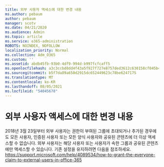```yaml
---
title: 외부 사용자 액세스에 대한 변경 내용
ms.author: pebaum
author: pebaum
manager: scotv
ms.date: 04/21/2020
ms.audience: Admin
ms.topic: article
ms.service: o365-administration
ROBOTS: NOINDEX, NOFOLLOW
localization_priority: Normal
ms.collection: Adm_O365
ms.custom: ''
ms.assetid: abdb45fb-93b0-4df9-994d-b997fcfcaff5
ms.openlocfilehash: a3c3ccbd8dd4f43a5f927f727e8757ded3612c630158cf045b4e6c0f93bb75ad
ms.sourcegitcommit: b5f7da89a650d2915dc652449623c78be6247175
ms.translationtype: MT
ms.contentlocale: ko-KR
ms.lasthandoff: 08/05/2021
ms.locfileid: "54045678"
---
```

# <a name="changes-to-external-user-access"></a>외부 사용자 액세스에 대한 변경 내용

2018년 3월 23일부터 외부 사용자는 권한이 부여된 그룹에 초대되거나 추가된 경우에도 모든 사용자, 인증된 사용자 또는 모든 양식 사용자와 공유된 콘텐츠에 더 이상 액세스할 수 없습니다. 외부 사용자는 해당 사용자 또는 사용자가 속한 그룹과 공유된 콘텐츠에만 액세스할 수 있습니다. 기존 설정을 유지하려면 다음을 참조하세요. https://support.microsoft.com/help/4089534/how-to-grant-the-everyone-claim-to-external-users-in-office-365
  

